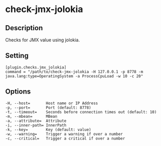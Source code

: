 # check-jmx-jolokia

## Description

Checks for JMX value using jolokia.

## Setting

```
[plugin.checks.jmx_jolokia]
command = "/path/to/check-jmx-jolokia -H 127.0.0.1 -p 8778 -m java.lang:type=OperatingSystem -a ProcessCpuLoad -w 10 -c 20" 
```

## Options
```
-H, --host=       Host name or IP Address
-p, --port=       Port (default: 8778)
-t, --timeout=    Seconds before connection times out (default: 10)
-m, --mbean=      MBean
-a, --attribute=  Attribute
-i, --inner-path= InnerPath
-k, --key=        Key (default: value)
-w, --warning=    Trigger a warning if over a number
-c, --critical=   Trigger a critical if over a number
```